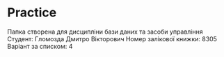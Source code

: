 # Practice
Папка створена для дисципліни бази даних та засоби управління
Студент: Гломозда Дмитро Вікторович
Номер залікової книжки: 8305
Варіант за списком: 4
